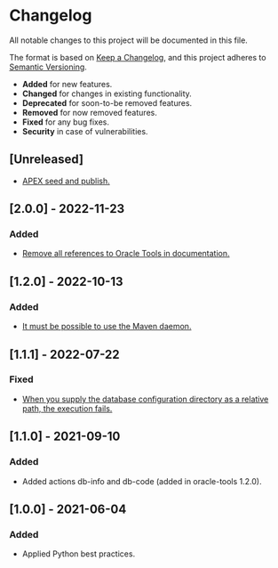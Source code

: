 # Changelog

All notable changes to this project will be documented in this file.

The format is based on [Keep a Changelog](https://keepachangelog.com/en/1.0.0/),
and this project adheres to [Semantic Versioning](https://semver.org/spec/v2.0.0.html).

- **Added** for new features.
- **Changed** for changes in existing functionality.
- **Deprecated** for soon-to-be removed features.
- **Removed** for now removed features.
- **Fixed** for any bug fixes.
- **Security** in case of vulnerabilities.

## [Unreleased]

- [APEX seed and publish.](https://github.com/paulissoft/oracle-tools/issues/107)

## [2.0.0] - 2022-11-23

### Added

- [Remove all references to Oracle Tools in documentation.](https://github.com/paulissoft/pato-gui/issues/7)

## [1.2.0] - 2022-10-13

### Added

- [It must be possible to use the Maven daemon.](https://github.com/paulissoft/pato-gui/issues/6)

## [1.1.1] - 2022-07-22

### Fixed

- [When you supply the database configuration directory as a relative path, the execution fails.](https://github.com/paulissoft/pato-gui/issues/5)

## [1.1.0] - 2021-09-10

### Added

- Added actions db-info and db-code (added in oracle-tools 1.2.0).

## [1.0.0] - 2021-06-04

### Added

- Applied Python best practices.
